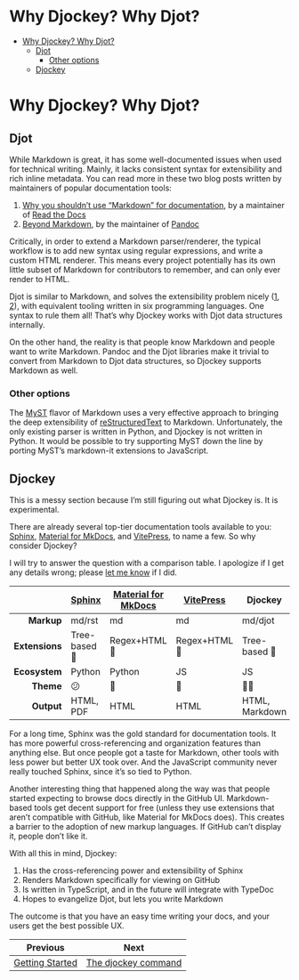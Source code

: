 <!--
  DO NOT EDIT THIS FILE DIRECTLY!
  It is generated by djockey.
-->
# Why Djockey? Why Djot?

- [Why Djockey? Why Djot?](./why.md#Why-Djockey-Why-Djot)
  - [Djot](./why.md#Djot)
    - [Other options](./why.md#Other-options)
  - [Djockey](./why.md#Djockey)

<div id="Why-Djockey-Why-Djot" class="section"
id="Why-Djockey-Why-Djot">

# Why Djockey? Why Djot?

<div id="Djot" class="section" id="Djot">

## Djot

While Markdown is great, it has some well-documented issues when used
for technical writing. Mainly, it lacks consistent syntax for
extensibility and rich inline metadata. You can read more in these two
blog posts written by maintainers of popular documentation tools:

1.  [Why you shouldn’t use “Markdown” for
    documentation](https://ericholscher.com/blog/2016/mar/15/dont-use-markdown-for-technical-docs/),
    by a maintainer of [Read the Docs](https://readthedocs.com)
2.  [Beyond Markdown](https://johnmacfarlane.net/beyond-markdown.html),
    by the maintainer of [Pandoc](https://pandoc.org)

Critically, in order to extend a Markdown parser/renderer, the typical
workflow is to add new syntax using regular expressions, and write a
custom HTML renderer. This means every project potentially has its own
little subset of Markdown for contributors to remember, and can only
ever render to HTML.

Djot is similar to Markdown, and solves the extensibility problem nicely
([1](https://htmlpreview.github.io/?https://github.com/jgm/djot/blob/master/doc/syntax.html#inline-attributes),
[2](https://htmlpreview.github.io/?https://github.com/jgm/djot/blob/master/doc/syntax.html#block-attributes)),
with equivalent tooling written in six programming languages. One syntax
to rule them all! That’s why Djockey works with Djot data structures
internally.

On the other hand, the reality is that people know Markdown and people
want to write Markdown. Pandoc and the Djot libraries make it trivial to
convert from Markdown to Djot data structures, so Djockey supports
Markdown as well.

<div id="Other-options" class="section" id="Other-options">

### Other options

The [MyST](https://myst-parser.readthedocs.io/en/latest/) flavor of
Markdown uses a very effective approach to bringing the deep
extensibility of
[reStructuredText](https://www.sphinx-doc.org/en/master/usage/restructuredtext/basics.html)
to Markdown. Unfortunately, the only existing parser is written in
Python, and Djockey is not written in Python. It would be possible to
try supporting MyST down the line by porting MyST’s markdown-it
extensions to JavaScript.

</div>

</div>

<div id="Djockey" class="section" id="Djockey">

## Djockey

This is a messy section because I’m still figuring out what Djockey is.
It is experimental.

There are already several top-tier documentation tools available to you:
[Sphinx](https://www.sphinx-doc.org/en/master/), [Material for
MkDocs](https://squidfunk.github.io/mkdocs-material/), and
[VitePress](https://vitepress.dev), to name a few. So why consider
Djockey?

I will try to answer the question with a comparison table. I apologize
if I get any details wrong; please [let me
know](https://github.com/irskep/djockey/issues/new) if I did.

|  | [Sphinx](https://sphinx-doc.org) | [Material for MkDocs](https://squidfunk.github.io/mkdocs-material/) | [VitePress](https://vitepress.dev) | Djockey |
|---:|----|----|----|----|
| **Markup** | md/rst | md | md | md/djot |
| **Extensions** | Tree-based 🌲 | Regex+HTML 🥲 | Regex+HTML 🥲 | Tree-based 🌲 |
| **Ecosystem** | Python | Python | JS | JS |
| **Theme** | 😕 | 🤩 | 🥰 | 🤷‍♂️ |
| **Output** | HTML, PDF | HTML | HTML | HTML, Markdown |

For a long time, Sphinx was the gold standard for documentation tools.
It has more powerful cross-referencing and organization features than
anything else. But once people got a taste for Markdown, other tools
with less power but better UX took over. And the JavaScript community
never really touched Sphinx, since it’s so tied to Python.

Another interesting thing that happened along the way was that people
started expecting to browse docs directly in the GitHub UI.
Markdown-based tools get decent support for free (unless they use
extensions that aren’t compatible with GitHub, like Material for MkDocs
does). This creates a barrier to the adoption of new markup languages.
If GitHub can’t display it, people don’t like it.

With all this in mind, Djockey:

1.  Has the cross-referencing power and extensibility of Sphinx
2.  Renders Markdown specifically for viewing on GitHub
3.  Is written in TypeScript, and in the future will integrate with
    TypeDoc
4.  Hopes to evangelize Djot, but lets you write Markdown

The outcome is that you have an easy time writing your docs, and your
users get the best possible UX.

</div>

</div>


| Previous | Next |
| - | - |
| [Getting Started](./getting_started.md) | [The djockey command](./basics/djockey_command.md) |